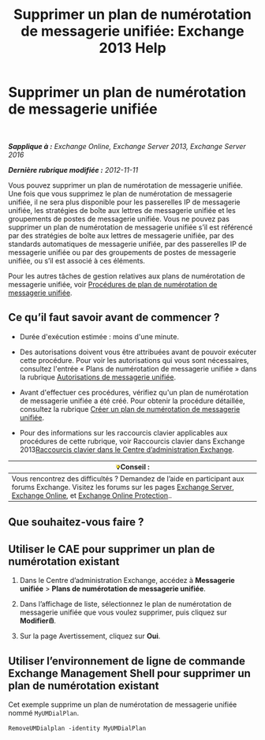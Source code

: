 ﻿---
title: 'Supprimer un plan de numérotation de messagerie unifiée: Exchange 2013 Help'
TOCTitle: Supprimer un plan de numérotation de messagerie unifiée
ms:assetid: c9b32ef6-432c-45ca-b94c-31bbcc973128
ms:mtpsurl: https://technet.microsoft.com/fr-fr/library/Bb124546(v=EXCHG.150)
ms:contentKeyID: 50479219
ms.date: 05/23/2018
mtps_version: v=EXCHG.150
ms.translationtype: MT
---

# Supprimer un plan de numérotation de messagerie unifiée

 

_**Sapplique à :** Exchange Online, Exchange Server 2013, Exchange Server 2016_

_**Dernière rubrique modifiée :** 2012-11-11_

Vous pouvez supprimer un plan de numérotation de messagerie unifiée. Une fois que vous supprimez le plan de numérotation de messagerie unifiée, il ne sera plus disponible pour les passerelles IP de messagerie unifiée, les stratégies de boîte aux lettres de messagerie unifiée et les groupements de postes de messagerie unifiée. Vous ne pouvez pas supprimer un plan de numérotation de messagerie unifiée s’il est référencé par des stratégies de boîte aux lettres de messagerie unifiée, par des standards automatiques de messagerie unifiée, par des passerelles IP de messagerie unifiée ou par des groupements de postes de messagerie unifiée, ou s’il est associé à ces éléments.

Pour les autres tâches de gestion relatives aux plans de numérotation de messagerie unifiée, voir [Procédures de plan de numérotation de messagerie unifiée](um-dial-plan-procedures-exchange-2013-help.md).

## Ce qu’il faut savoir avant de commencer ?

  - Durée d'exécution estimée : moins d'une minute.

  - Des autorisations doivent vous être attribuées avant de pouvoir exécuter cette procédure. Pour voir les autorisations qui vous sont nécessaires, consultez l'entrée « Plans de numérotation de messagerie unifiée » dans la rubrique [Autorisations de messagerie unifiée](unified-messaging-permissions-exchange-2013-help.md).

  - Avant d'effectuer ces procédures, vérifiez qu'un plan de numérotation de messagerie unifiée a été créé. Pour obtenir la procédure détaillée, consultez la rubrique [Créer un plan de numérotation de messagerie unifiée](create-a-um-dial-plan-exchange-2013-help.md).

  - Pour des informations sur les raccourcis clavier applicables aux procédures de cette rubrique, voir Raccourcis clavier dans Exchange 2013[Raccourcis clavier dans le Centre d’administration Exchange](keyboard-shortcuts-in-the-exchange-admin-center-exchange-online-protection-help.md).

<table>
<thead>
<tr class="header">
<th><img src="images/Bb125224.tip(EXCHG.150).gif" title="Conseil" alt="Conseil" />Conseil :</th>
</tr>
</thead>
<tbody>
<tr class="odd">
<td>Vous rencontrez des difficultés ? Demandez de l’aide en participant aux forums Exchange. Visitez les forums sur les pages <a href="https://go.microsoft.com/fwlink/p/?linkid=60612">Exchange Server</a>, <a href="https://go.microsoft.com/fwlink/p/?linkid=267542">Exchange Online</a>, et <a href="https://go.microsoft.com/fwlink/p/?linkid=285351">Exchange Online Protection</a>..</td>
</tr>
</tbody>
</table>


## Que souhaitez-vous faire ?

## Utiliser le CAE pour supprimer un plan de numérotation existant

1.  Dans le Centre d’administration Exchange, accédez à **Messagerie unifiée** \> **Plans de numérotation de messagerie unifiée**.

2.  Dans l’affichage de liste, sélectionnez le plan de numérotation de messagerie unifiée que vous voulez supprimer, puis cliquez sur **Modifier**![Icône Supprimer](images/Dd979797.14f639f6-61e8-4418-bbfb-0db14de9d2f5(EXCHG.150).gif "Icône Supprimer").

3.  Sur la page Avertissement, cliquez sur **Oui**.

## Utiliser l’environnement de ligne de commande Exchange Management Shell pour supprimer un plan de numérotation existant

Cet exemple supprime un plan de numérotation de messagerie unifiée nommé `MyUMDialPlan`.

    RemoveUMDialplan -identity MyUMDialPlan

